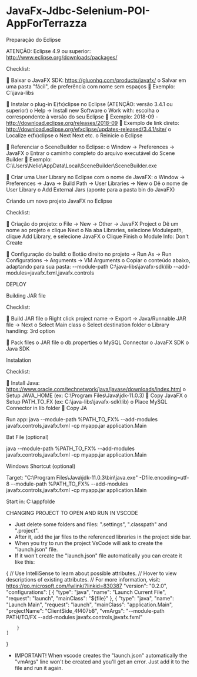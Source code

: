 # JavaFx-Jdbc-Selenium-POI-AppForTerrazza


Preparação do Eclipse

ATENÇÃO: Eclipse 4.9 ou superior: http://www.eclipse.org/downloads/packages/

Checklist:

 Baixar o JavaFX SDK: https://gluonhq.com/products/javafx/
o Salvar em uma pasta "fácil", de preferência com nome sem espaços
 Exemplo: C:\java-libs

 Instalar o plug-in E(fx)clipse no Eclipse (ATENÇÃO: versão 3.4.1 ou superior)
o Help -> Install new Software
o Work with: escolha o correspondente à versão do seu Eclipse 
 Exemplo: 2018-09 - http://download.eclipse.org/releases/2018-09
 Exemplo de link direto: http://download.eclipse.org/efxclipse/updates-released/3.4.1/site/
o Localize e(fx)clipse
o Next Next etc.
o Reinicie o Eclipse

 Referenciar o SceneBuilder no Eclipse:
o Window -> Preferences -> JavaFX
o Entrar o caminho completo do arquivo executável do Scene Builder
 Exemplo: C:\Users\Nelio\AppData\Local\SceneBuilder\SceneBuilder.exe

 Criar uma User Library no Eclipse com o nome de JavaFX: 
o Window -> Preferences -> Java -> Build Path -> User Libraries -> New
o Dê o nome de User Library
o Add External Jars (aponte para a pasta bin do JavaFX)


Criando um novo projeto JavaFX no Eclipse

Checklist:

 Criação do projeto:
o File -> New -> Other -> JavaFX Project
o Dê um nome ao projeto e clique Next
o Na aba Libraries, selecione Modulepath, clique Add Library, e selecione JavaFX
o Clique Finish
o Module Info: Don't Create

 Configuração do build:
o Botão direito no projeto -> Run As -> Run Configurations -> Arguments -> VM Arguments
o Copiar o conteúdo abaixo, adaptando para sua pasta:
--module-path C:\java-libs\javafx-sdk\lib --add-modules=javafx.fxml,javafx.controls



DEPLOY

Building JAR file 

Checklist: 

 Build JAR file 
o Right click project name -> Export -> Java/Runnable JAR file -> Next 
o Select Main class 
o Select destination folder 
o Library handling: 3rd option

 Pack files 
o JAR file 
o db.properties 
o MySQL Connector 
o JavaFX SDK 
o Java SDK 


Instalation 

Checklist: 

 Install Java: https://www.oracle.com/technetwork/java/javase/downloads/index.html
o Setup JAVA_HOME (ex: C:\Program Files\Java\jdk-11.0.3) 
 Copy JavaFX 
o Setup PATH_TO_FX (ex: C:\java-libs\javafx-sdk\lib) 
o Place MySQL Connector in lib folder 
 Copy JA

Run app: 
java --module-path %PATH_TO_FX% --add-modules javafx.controls,javafx.fxml -cp myapp.jar 
application.Main 

Bat File (optional) 

java --module-path %PATH_TO_FX% --add-modules javafx.controls,javafx.fxml -cp myapp.jar 
application.Main 

Windows Shortcut (optional) 

Target: 
"C:\Program Files\Java\jdk-11.0.3\bin\java.exe" -Dfile.encoding=utf-8 --module-path %PATH_TO_FX% --add-modules 
javafx.controls,javafx.fxml -cp myapp.jar application.Main 

Start in: 
C:\appfolde


CHANGING PROJECT TO OPEN AND RUN IN VSCODE

- Just delete some folders and files: ".settings", ".classpath" and ".project".
- After it, add the jar files to the referenced libraries in the project side bar.
- When you try to run the project VsCode will ask to create the "launch.json" file.
- If it won't create the "launch.json" file automatically you can create it like this:

{
    // Use IntelliSense to learn about possible attributes.
    // Hover to view descriptions of existing attributes.
    // For more information, visit: https://go.microsoft.com/fwlink/?linkid=830387
    "version": "0.2.0",
    "configurations": [
        {
            "type": "java",
            "name": "Launch Current File",
            "request": "launch",
            "mainClass": "${file}"
        },
        {
            "type": "java",
            "name": "Launch Main",
            "request": "launch",
            "mainClass": "application.Main",
            "projectName": "ClientSide_4f407b8",
            "vmArgs": "--module-path PATH/TO/FX --add-modules javafx.controls,javafx.fxml"

        }
    ]
}

- IMPORTANT! When vscode creates the "launch.json" automatically the "vmArgs" line won't be created and you'll get an error. Just add it to the file and run it again.